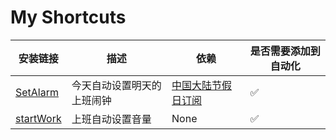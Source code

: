# My Shortcuts
<!-- ❌ -->

| 安装链接 | 描述 | 依赖 | 是否需要添加到自动化 |
|----------|------|------|----------------------|
| [SetAlarm](https://www.icloud.com/shortcuts/c9c346c3516f4fb190c4e845c5fbb558) | 今天自动设置明天的上班闹钟 | [中国大陆节假日订阅](https://github.com/zhengzhiying/calendars.icloud.com)| ✅ |
| [startWork](https://www.icloud.com/shortcuts/419e8117d2174902bed2d1415f51e658) | 上班自动设置音量 | None | ✅ |
